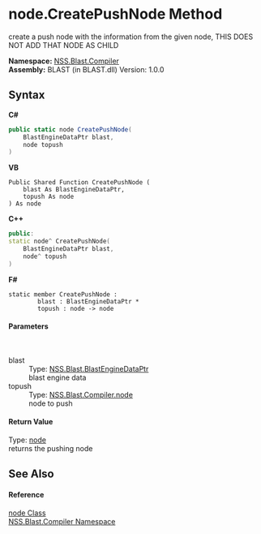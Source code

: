 # node.CreatePushNode Method 
 

create a push node with the information from the given node, THIS DOES NOT ADD THAT NODE AS CHILD

**Namespace:**&nbsp;<a href="26a25caa-f50b-92ad-f15c-dbb9db1493ae.md">NSS.Blast.Compiler</a><br />**Assembly:**&nbsp;BLAST (in BLAST.dll) Version: 1.0.0

## Syntax

**C#**<br />
``` C#
public static node CreatePushNode(
	BlastEngineDataPtr blast,
	node topush
)
```

**VB**<br />
``` VB
Public Shared Function CreatePushNode ( 
	blast As BlastEngineDataPtr,
	topush As node
) As node
```

**C++**<br />
``` C++
public:
static node^ CreatePushNode(
	BlastEngineDataPtr blast, 
	node^ topush
)
```

**F#**<br />
``` F#
static member CreatePushNode : 
        blast : BlastEngineDataPtr * 
        topush : node -> node 

```


#### Parameters
&nbsp;<dl><dt>blast</dt><dd>Type: <a href="8db5e405-878e-4a0b-b105-f09f3c478935.md">NSS.Blast.BlastEngineDataPtr</a><br />blast engine data</dd><dt>topush</dt><dd>Type: <a href="7dc9b7e9-64ad-f224-ae1a-4e6639739f56.md">NSS.Blast.Compiler.node</a><br />node to push</dd></dl>

#### Return Value
Type: <a href="7dc9b7e9-64ad-f224-ae1a-4e6639739f56.md">node</a><br />returns the pushing node

## See Also


#### Reference
<a href="7dc9b7e9-64ad-f224-ae1a-4e6639739f56.md">node Class</a><br /><a href="26a25caa-f50b-92ad-f15c-dbb9db1493ae.md">NSS.Blast.Compiler Namespace</a><br />